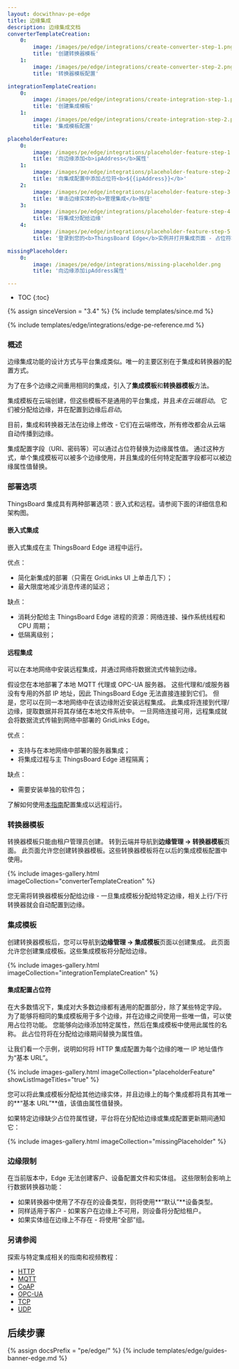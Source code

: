 ```yaml
---
layout: docwithnav-pe-edge
title: 边缘集成
description: 边缘集成文档
converterTemplateCreation:
    0:
        image: /images/pe/edge/integrations/create-converter-step-1.png
        title: '创建转换器模板'
    1:
        image: /images/pe/edge/integrations/create-converter-step-2.png
        title: '转换器模板配置'

integrationTemplateCreation:
    0:
        image: /images/pe/edge/integrations/create-integration-step-1.png
        title: '创建集成模板'
    1:
        image: /images/pe/edge/integrations/create-integration-step-2.png
        title: '集成模板配置'

placeholderFeature:
    0:
        image: /images/pe/edge/integrations/placeholder-feature-step-1.png
        title: '向边缘添加<b>ipAddress</b>属性'
    1:
        image: /images/pe/edge/integrations/placeholder-feature-step-2.png
        title: '向集成配置中添加占位符<b>${{ipAddress}}</b>'
    2:
        image: /images/pe/edge/integrations/placeholder-feature-step-3.png
        title: '单击边缘实体的<b>管理集成</b>按钮'
    3:
        image: /images/pe/edge/integrations/placeholder-feature-step-4.png
        title: '将集成分配给边缘'
    4:
        image: /images/pe/edge/integrations/placeholder-feature-step-5.png
        title: '登录到您的<b>ThingsBoard Edge</b>实例并打开集成页面 - 占位符将被属性值替换'

missingPlaceholder:
    0:
        image: /images/pe/edge/integrations/missing-placeholder.png
        title: '向边缘添加ipAddress属性'

---
```


* TOC
{:toc}

{% assign sinceVersion = "3.4" %}
{% include templates/since.md %}

{% include templates/edge/integrations/edge-pe-reference.md %}

### 概述

边缘集成功能的设计方式与平台集成类似。唯一的主要区别在于集成和转换器的配置方式。

为了在多个边缘之间重用相同的集成，引入了**集成模板**和**转换器模板**方法。

集成模板在云端创建，但这些模板不是通用的平台集成，并且*未在云端启动*。
它们被分配给边缘，并在配置到边缘后*启动*。

目前，集成和转换器无法在边缘上修改 - 它们在云端修改，所有修改都会从云端自动传播到边缘。

集成配置字段（URI、密码等）可以通过占位符替换为边缘属性值。
通过这种方式，单个集成模板可以被多个边缘使用，并且集成的任何特定配置字段都可以被边缘属性值替换。

### 部署选项

ThingsBoard 集成具有两种部署选项：嵌入式和远程。请参阅下面的详细信息和架构图。

#### 嵌入式集成

嵌入式集成在主 ThingsBoard Edge 进程中运行。

优点：
* 简化新集成的部署（只需在 GridLinks UI 上单击几下）；
* 最大限度地减少消息传递的延迟；

缺点：
* 消耗分配给主 ThingsBoard Edge 进程的资源：网络连接、操作系统线程和 CPU 周期；
* 低隔离级别；

<object width="60%" data="/images/user-guide/integrations/embeded-integrations-overview.svg"></object>

#### 远程集成

可以在本地网络中安装远程集成，并通过网络将数据流式传输到边缘。

假设您在本地部署了本地 MQTT 代理或 OPC-UA 服务器。
这些代理和/或服务器没有专用的外部 IP 地址，因此 ThingsBoard Edge 无法直接连接到它们。
但是，您可以在同一本地网络中在该边缘附近安装远程集成。
此集成将连接到代理/边缘，提取数据并将其存储在本地文件系统中。
一旦网络连接可用，远程集成就会将数据流式传输到网络中部署的 GridLinks Edge。

优点：
* 支持与在本地网络中部署的服务器集成；
* 将集成过程与主 ThingsBoard Edge 进程隔离；

缺点：
* 需要安装单独的软件包；

了解如何使用[本指南](/docs/pe/edge/user-guide/integrations/remote-integrations)配置集成以远程运行。

<object width="70%" data="/images/user-guide/integrations/remote-integrations-overview.svg"></object>

### 转换器模板

转换器模板只能由租户管理员创建。
转到云端并导航到**边缘管理 -> 转换器模板**页面。
此页面允许您创建转换器模板。这些转换器模板将在以后的集成模板配置中使用。

{% include images-gallery.html imageCollection="converterTemplateCreation" %}

您无需将转换器模板分配给边缘 - 一旦集成模板分配给特定边缘，相关上行/下行转换器就会自动配置到边缘。

### 集成模板

创建转换器模板后，您可以导航到**边缘管理 -> 集成模板**页面以创建集成。
此页面允许您创建集成模板。这些集成模板将分配给边缘。

{% include images-gallery.html imageCollection="integrationTemplateCreation" %}

#### 集成配置占位符

在大多数情况下，集成对大多数边缘都有通用的配置部分，除了某些特定字段。
为了能够将相同的集成模板用于多个边缘，并在边缘之间使用一些唯一值，可以使用占位符功能。
您能够向边缘添加特定属性，然后在集成模板中使用此属性的名称。
此占位符将在分配给边缘期间替换为属性值。

让我们看一个示例，说明如何将 HTTP 集成配置为每个边缘的唯一 IP 地址值作为“基本 URL”。

{% include images-gallery.html imageCollection="placeholderFeature" showListImageTitles="true" %}

您可以将此集成模板分配给其他边缘实体，并且边缘上的每个集成都将具有其唯一的**“基本 URL”**值，该值由属性值替换。

如果特定边缘缺少占位符属性键，平台将在分配给边缘或集成配置更新期间通知它：

{% include images-gallery.html imageCollection="missingPlaceholder" %}

### 边缘限制

在当前版本中，Edge 无法创建客户、设备配置文件和实体组。
这些限制会影响上行数据转换器功能：

* 如果转换器中使用了不存在的设备类型，则将使用**“默认”**设备类型。
* 同样适用于客户 - 如果客户在边缘上不可用，则设备将分配给租户。
* 如果实体组在边缘上不存在 - 将使用“全部”组。

### 另请参阅

探索与特定集成相关的指南和视频教程：

 - [HTTP](/docs/pe/edge/user-guide/integrations/http/)
 - [MQTT](/docs/pe/edge/user-guide/integrations/mqtt/)
 - [CoAP](/docs/pe/edge/user-guide/integrations/coap/)
 - [OPC-UA](/docs/pe/edge/user-guide/integrations/opc-ua/)
 - [TCP](/docs/pe/edge/user-guide/integrations/tcp/)
 - [UDP](/docs/pe/edge/user-guide/integrations/udp/)
 
## 后续步骤

{% assign docsPrefix = "pe/edge/" %}
{% include templates/edge/guides-banner-edge.md %}